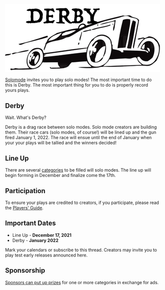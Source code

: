 ![Derby](./../images/derby.png)

[Solomode](./announcement-solomode.md) invites you to play solo modes!  The most important time to do this is Derby.  The most important thing for you to do is properly record yours plays.

## Derby
Wait.  What's Derby?

Derby is a drag race between solo modes.  Solo mode creators are building them.  Their race cars (solo modes, of course!) will be lined up and the gun fired January 1, 2022.  The race will ensue until the end of January when your your plays will be tallied and the winners decided!

## Line Up
There are several [categories](./categories.md) to be filled will solo modes.  The line up will begin forming in December and finalize come the 17th.

## Participation
To ensure your plays are credited to creators, if you participate, please read the [Players' Guide](./players-guide.md).

## Important Dates
* Line Up - **December 17, 2021**
* Derby - **January 2022**

Mark your calendars or subscribe to this thread.  Creators may invite you to play test early releases announced here.

## Sponsorship
[Sponsors can put up prizes](./sponsors-guide.md) for one or more categories in exchange for ads.
